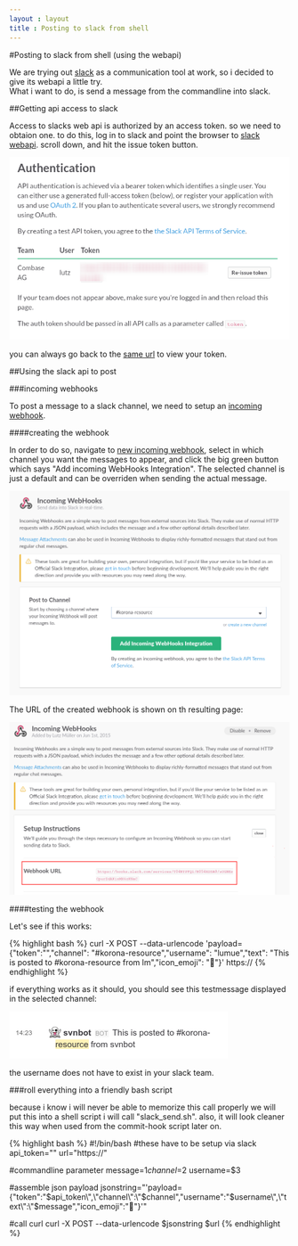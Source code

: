 ```yaml
---
layout : layout
title : Posting to slack from shell
---
```


#Posting to slack from shell (using the webapi)

We are trying out [slack](http://www.slack.com) as a communication tool at work, so i decided to give its webapi a little try.  
What i want to do, is send a message from the commandline into slack.

##Getting api access to slack

Access to slacks web api is authorized by an access token. so we need to obtaion one. to do this, log in to slack and point the browser to [slack webapi](https://api.slack.com/web).
scroll down, and hit the issue token button.  

![creating the webapi token](/assets/slack-get-token-screen.png)  

you can always go back to the [same url](https://api.slack.com/web) to view your token.

##Using the slack api to post

###incoming webhooks

To post a message to a slack channel, we need to setup an [incoming webhook](https://api.slack.com/incoming-webhooks).  

####creating the webhook

In order to do so, navigate to [new incoming webhook](https://<teamname>.slack.com/services/new/incoming-webhook), select in which channel you want the messages to appear, and click the big green button which says "Add incoming WebHooks Integration". The selected channel is just a default and can be overriden when sending the actual message. 

![setting up an incoming webhook in slack](/assets/slack-new-incoming-webhook-screen.png)

The URL of the created webhook is shown on th resulting page:  

![setting up an incoming webhook in slack](/assets/slack-new-incoming-webhook-result.png)

####testing the webhook

Let's see if this works:  

{% highlight bash %}
curl -X POST --data-urlencode 'payload={"token":"<your-token-here>","channel": "#korona-resource","username": "lumue","text": "This is posted to #korona-resource from lm","icon_emoji": ":ghost:"}' https://<your-incoming-webhook-url-here>
{% endhighlight %}

if everything works as it should, you should see this testmessage  displayed in the selected channel:  

![setting up an incoming webhook in slack](/assets/slack-view-testpost.png)

the username does not have to exist in your slack team.

###roll everything into a friendly bash script

because i know i will never be able to memorize this call properly we will put this into a shell script i will call "slack_send.sh". also, it will look cleaner this way when used from the commit-hook script later on.  

{% highlight bash %}
#!/bin/bash
#these have to be setup via slack
api_token="<your-token-here>"
url="https://<your-webhook-url-here>"

#commandline parameter
message=$1
channel=$2
username=$3

#assemble json payload
jsonstring="'payload={\"token\":\"$api_token\",\"channel\":\"$channel\",\"username\":\"$username\",\"text\":\"$message\",\"icon_emoji\":\":ghost:\"}'"

#call curl
curl -X POST --data-urlencode $jsonstring $url
{% endhighlight %}